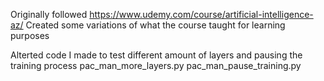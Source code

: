Originally followed https://www.udemy.com/course/artificial-intelligence-az/
Created some variations of what the course taught for learning purposes

Alterted code I made to test different amount of layers and pausing the training process
pac_man_more_layers.py
pac_man_pause_training.py
